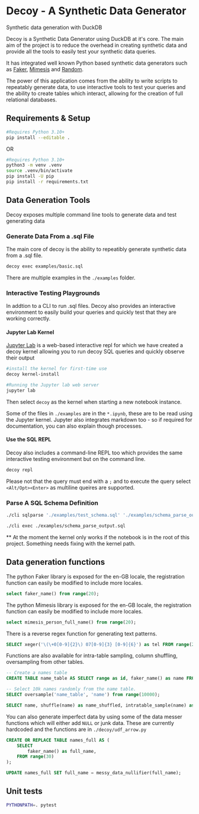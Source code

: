 # Decoy - A Synthetic Data Generator

Synthetic data generation with DuckDB

Decoy is a Synthetic Data Generator using DuckDB at it's core. The main aim of the project is to reduce the overhead in creating synthetic data and provide all the tools to easily test your synthetic data queries.

It has integrated well known Python based synthetic data generators such as [Faker](https://faker.readthedocs.io/en/master/), [Mimesis](https://mimesis.name/en/master/) and [Random](https://python.readthedocs.io/en/stable/library/random.html).

The power of this application comes from the ability to write scripts to repeatably generate data, to use interactive tools to test your queries and the ability to create tables which interact, allowing for the creation of full relational databases.

## Requirements & Setup

```bash
#Requires Python 3.10+
pip install --editable .
```
OR
```bash
#Requires Python 3.10+
python3 -m venv .venv
source .venv/bin/activate
pip install -U pip
pip install -r requirements.txt
```

## Data Generation Tools

Decoy exposes multiple command line tools to generate data and test generating data 

### Generate Data From a .sql File

The main core of decoy is the ability to repeatibly generate synthetic data from a .sql file. 

```bash
decoy exec examples/basic.sql
```
There are multiple examples in the `./examples` folder.

### Interactive Testing Playgrounds

In addtion to a CLI to run .sql files. Decoy also provides an interactive environment to easily build your queries and quickly test that they are working correctly.

#### Jupyter Lab Kernel

[Jupyter Lab](https://jupyter.org/) is a web-based interactive repl for which we have created a decoy kernel allowing you to run decoy SQL queries and quickly observe their output

```bash
#install the kernel for first-time use
decoy kernel-install

#Running the Jupyter lab web server
jupyter lab
```
Then select `decoy` as the kernel when starting a new notebook instance.

Some of the files in `./examples` are in the `*.ipynb`, these are to be read using the Jupyter kernel. Jupyter also integrates markdown too - so if required for documentation, you can also explain though processes.

#### Use the SQL REPL

Decoy also includes a command-line REPL too which provides the same interactive testing environment but on the command line.

```bash
decoy repl
```
Please not that the query must end with a `;` and to execute the query select `<Alt/Opt><Enter>` as multiline queires are supported.


### Parse A SQL Schema Definition

```bash
./cli sqlparse './examples/test_schema.sql' './examples/schema_parse_output.sql' 5

./cli exec ./examples/schema_parse_output.sql
```

** At the moment the kernel only works if the notebook is in the root of this project. Something needs fixing with the kernel path.

## Data generation functions

The python Faker library is exposed for the en-GB locale, the registration function can easily be modified to include more locales.

```sql
select faker_name() from range(20);
```

The python Mimesis library is exposed for the en-GB locale, the registration function can easily be modified to include more locales.

```sql
select mimesis_person_full_name() from range(20);
```

There is a reverse regex function for generating text patterns.

```sql
SELECT xeger('\(\+0[0-9]{2}\) 07[0-9]{3} [0-9]{6}') as tel FROM range(20);
```

Functions are also available for intra-table sampling, column shuffling, oversampling from other tables.

```sql
-- Create a names table
CREATE TABLE name_table AS SELECT range as id, faker_name() as name FROM range(1000);

-- Select 10k names randomly from the name table.
SELECT oversample('name_table', 'name') from range(10000);

SELECT name, shuffle(name) as name_shuffled, intratable_sample(name) as name_sampled FROM name_table;
```

You can also generate imperfect data by using some of the data messer functions which will either add `NULL` or junk data. These are currently hardcoded and the functions are in `./decoy/udf_arrow.py`
```sql
CREATE OR REPLACE TABLE names_full AS (
    SELECT
        faker_name() as full_name,
    FROM range(30)
);

UPDATE names_full SET full_name = messy_data_nullifier(full_name);
``` 


## Unit tests

```bash
PYTHONPATH=. pytest
```